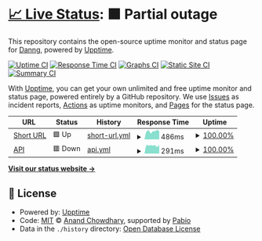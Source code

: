 # [📈 Live Status](https://status.archiem.top): <!--live status--> **🟧 Partial outage**

This repository contains the open-source uptime monitor and status page for [Danng](https://status.archiem.top), powered by [Upptime](https://github.com/upptime/upptime).

[![Uptime CI](https://github.com/volcar144/Upptime/workflows/Uptime%20CI/badge.svg)](https://github.com/volcar144/Upptime/actions?query=workflow%3A%22Uptime+CI%22)
[![Response Time CI](https://github.com/volcar144/Upptime/workflows/Response%20Time%20CI/badge.svg)](https://github.com/volcar144/Upptime/actions?query=workflow%3A%22Response+Time+CI%22)
[![Graphs CI](https://github.com/volcar144/Upptime/workflows/Graphs%20CI/badge.svg)](https://github.com/volcar144/Upptime/actions?query=workflow%3A%22Graphs+CI%22)
[![Static Site CI](https://github.com/volcar144/Upptime/workflows/Static%20Site%20CI/badge.svg)](https://github.com/volcar144/Upptime/actions?query=workflow%3A%22Static+Site+CI%22)
[![Summary CI](https://github.com/volcar144/Upptime/workflows/Summary%20CI/badge.svg)](https://github.com/volcar144/Upptime/actions?query=workflow%3A%22Summary+CI%22)

With [Upptime](https://upptime.js.org), you can get your own unlimited and free uptime monitor and status page, powered entirely by a GitHub repository. We use [Issues](https://github.com/volcar144/Upptime/issues) as incident reports, [Actions](https://github.com/volcar144/Upptime/actions) as uptime monitors, and [Pages](https://status.archiem.top) for the status page.

<!--start: status pages-->
<!-- This summary is generated by Upptime (https://github.com/upptime/upptime) -->
<!-- Do not edit this manually, your changes will be overwritten -->
<!-- prettier-ignore -->
| URL | Status | History | Response Time | Uptime |
| --- | ------ | ------- | ------------- | ------ |
| <img alt="" src="https://icons.duckduckgo.com/ip3/l.archiem.top.ico" height="13"> [Short URL](https://l.archiem.top) | 🟩 Up | [short-url.yml](https://github.com/Volcar144/Upptime/commits/HEAD/history/short-url.yml) | <details><summary><img alt="Response time graph" src="./graphs/short-url/response-time-week.png" height="20"> 486ms</summary><br><a href="https://status.archiem.top/history/short-url"><img alt="Response time 625" src="https://img.shields.io/endpoint?url=https%3A%2F%2Fraw.githubusercontent.com%2FVolcar144%2FUpptime%2FHEAD%2Fapi%2Fshort-url%2Fresponse-time.json"></a><br><a href="https://status.archiem.top/history/short-url"><img alt="24-hour response time 489" src="https://img.shields.io/endpoint?url=https%3A%2F%2Fraw.githubusercontent.com%2FVolcar144%2FUpptime%2FHEAD%2Fapi%2Fshort-url%2Fresponse-time-day.json"></a><br><a href="https://status.archiem.top/history/short-url"><img alt="7-day response time 486" src="https://img.shields.io/endpoint?url=https%3A%2F%2Fraw.githubusercontent.com%2FVolcar144%2FUpptime%2FHEAD%2Fapi%2Fshort-url%2Fresponse-time-week.json"></a><br><a href="https://status.archiem.top/history/short-url"><img alt="30-day response time 542" src="https://img.shields.io/endpoint?url=https%3A%2F%2Fraw.githubusercontent.com%2FVolcar144%2FUpptime%2FHEAD%2Fapi%2Fshort-url%2Fresponse-time-month.json"></a><br><a href="https://status.archiem.top/history/short-url"><img alt="1-year response time 625" src="https://img.shields.io/endpoint?url=https%3A%2F%2Fraw.githubusercontent.com%2FVolcar144%2FUpptime%2FHEAD%2Fapi%2Fshort-url%2Fresponse-time-year.json"></a></details> | <details><summary><a href="https://status.archiem.top/history/short-url">100.00%</a></summary><a href="https://status.archiem.top/history/short-url"><img alt="All-time uptime 100.00%" src="https://img.shields.io/endpoint?url=https%3A%2F%2Fraw.githubusercontent.com%2FVolcar144%2FUpptime%2FHEAD%2Fapi%2Fshort-url%2Fuptime.json"></a><br><a href="https://status.archiem.top/history/short-url"><img alt="24-hour uptime 100.00%" src="https://img.shields.io/endpoint?url=https%3A%2F%2Fraw.githubusercontent.com%2FVolcar144%2FUpptime%2FHEAD%2Fapi%2Fshort-url%2Fuptime-day.json"></a><br><a href="https://status.archiem.top/history/short-url"><img alt="7-day uptime 100.00%" src="https://img.shields.io/endpoint?url=https%3A%2F%2Fraw.githubusercontent.com%2FVolcar144%2FUpptime%2FHEAD%2Fapi%2Fshort-url%2Fuptime-week.json"></a><br><a href="https://status.archiem.top/history/short-url"><img alt="30-day uptime 100.00%" src="https://img.shields.io/endpoint?url=https%3A%2F%2Fraw.githubusercontent.com%2FVolcar144%2FUpptime%2FHEAD%2Fapi%2Fshort-url%2Fuptime-month.json"></a><br><a href="https://status.archiem.top/history/short-url"><img alt="1-year uptime 100.00%" src="https://img.shields.io/endpoint?url=https%3A%2F%2Fraw.githubusercontent.com%2FVolcar144%2FUpptime%2FHEAD%2Fapi%2Fshort-url%2Fuptime-year.json"></a></details>
| <img alt="" src="https://icons.duckduckgo.com/ip3/api.archiem.top.ico" height="13"> [API](https://api.archiem.top/health) | 🟥 Down | [api.yml](https://github.com/Volcar144/Upptime/commits/HEAD/history/api.yml) | <details><summary><img alt="Response time graph" src="./graphs/api/response-time-week.png" height="20"> 291ms</summary><br><a href="https://status.archiem.top/history/api"><img alt="Response time 344" src="https://img.shields.io/endpoint?url=https%3A%2F%2Fraw.githubusercontent.com%2FVolcar144%2FUpptime%2FHEAD%2Fapi%2Fapi%2Fresponse-time.json"></a><br><a href="https://status.archiem.top/history/api"><img alt="24-hour response time 325" src="https://img.shields.io/endpoint?url=https%3A%2F%2Fraw.githubusercontent.com%2FVolcar144%2FUpptime%2FHEAD%2Fapi%2Fapi%2Fresponse-time-day.json"></a><br><a href="https://status.archiem.top/history/api"><img alt="7-day response time 291" src="https://img.shields.io/endpoint?url=https%3A%2F%2Fraw.githubusercontent.com%2FVolcar144%2FUpptime%2FHEAD%2Fapi%2Fapi%2Fresponse-time-week.json"></a><br><a href="https://status.archiem.top/history/api"><img alt="30-day response time 319" src="https://img.shields.io/endpoint?url=https%3A%2F%2Fraw.githubusercontent.com%2FVolcar144%2FUpptime%2FHEAD%2Fapi%2Fapi%2Fresponse-time-month.json"></a><br><a href="https://status.archiem.top/history/api"><img alt="1-year response time 344" src="https://img.shields.io/endpoint?url=https%3A%2F%2Fraw.githubusercontent.com%2FVolcar144%2FUpptime%2FHEAD%2Fapi%2Fapi%2Fresponse-time-year.json"></a></details> | <details><summary><a href="https://status.archiem.top/history/api">100.00%</a></summary><a href="https://status.archiem.top/history/api"><img alt="All-time uptime 100.00%" src="https://img.shields.io/endpoint?url=https%3A%2F%2Fraw.githubusercontent.com%2FVolcar144%2FUpptime%2FHEAD%2Fapi%2Fapi%2Fuptime.json"></a><br><a href="https://status.archiem.top/history/api"><img alt="24-hour uptime 100.00%" src="https://img.shields.io/endpoint?url=https%3A%2F%2Fraw.githubusercontent.com%2FVolcar144%2FUpptime%2FHEAD%2Fapi%2Fapi%2Fuptime-day.json"></a><br><a href="https://status.archiem.top/history/api"><img alt="7-day uptime 100.00%" src="https://img.shields.io/endpoint?url=https%3A%2F%2Fraw.githubusercontent.com%2FVolcar144%2FUpptime%2FHEAD%2Fapi%2Fapi%2Fuptime-week.json"></a><br><a href="https://status.archiem.top/history/api"><img alt="30-day uptime 100.00%" src="https://img.shields.io/endpoint?url=https%3A%2F%2Fraw.githubusercontent.com%2FVolcar144%2FUpptime%2FHEAD%2Fapi%2Fapi%2Fuptime-month.json"></a><br><a href="https://status.archiem.top/history/api"><img alt="1-year uptime 100.00%" src="https://img.shields.io/endpoint?url=https%3A%2F%2Fraw.githubusercontent.com%2FVolcar144%2FUpptime%2FHEAD%2Fapi%2Fapi%2Fuptime-year.json"></a></details>

<!--end: status pages-->

[**Visit our status website →**](https://status.archiem.top)

## 📄 License

- Powered by: [Upptime](https://github.com/upptime/upptime)
- Code: [MIT](./LICENSE) © [Anand Chowdhary](https://anandchowdhary.com), supported by [Pabio](https://pabio.com)
- Data in the `./history` directory: [Open Database License](https://opendatacommons.org/licenses/odbl/1-0/)
